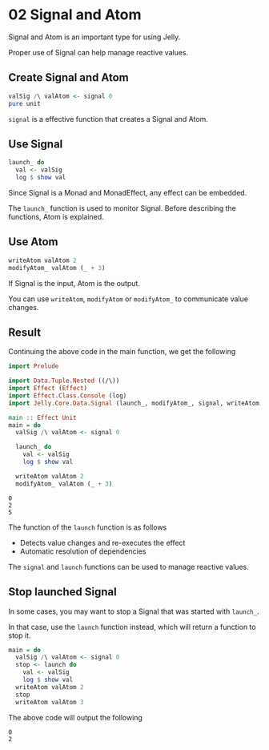 # 02 Signal and Atom

Signal and Atom is an important type for using Jelly.

Proper use of Signal can help manage reactive values.

## Create Signal and Atom

```purs
valSig /\ valAtom <- signal 0
pure unit
```

`signal` is a effective function that creates a Signal and Atom.

## Use Signal

```purs
launch_ do
  val <- valSig
  log $ show val
```

Since Signal is a Monad and MonadEffect, any effect can be embedded.

The `launch_` function is used to monitor Signal. Before describing the functions, Atom is explained.

## Use Atom

```purs
writeAtom valAtom 2
modifyAtom_ valAtom (_ + 3)
```

If Signal is the input, Atom is the output.

You can use `writeAtom`, `modifyAtom` or `modifyAtom_` to communicate value changes.

## Result

Continuing the above code in the main function, we get the following

```purs
import Prelude

import Data.Tuple.Nested ((/\))
import Effect (Effect)
import Effect.Class.Console (log)
import Jelly.Core.Data.Signal (launch_, modifyAtom_, signal, writeAtom)

main :: Effect Unit
main = do
  valSig /\ valAtom <- signal 0

  launch_ do
    val <- valSig
    log $ show val

  writeAtom valAtom 2
  modifyAtom_ valAtom (_ + 3)
```

```
0
2
5
```

The function of the `launch` function is as follows

- Detects value changes and re-executes the effect
- Automatic resolution of dependencies

The `signal` and `launch` functions can be used to manage reactive values.

## Stop launched Signal

In some cases, you may want to stop a Signal that was started with `launch_`.

In that case, use the `launch` function instead, which will return a function to stop it.

```purs
main = do
  valSig /\ valAtom <- signal 0
  stop <- launch do
    val <- valSig
    log $ show val
  writeAtom valAtom 2
  stop
  writeAtom valAtom 3
```

The above code will output the following

```
0
2
```
